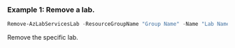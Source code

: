 ### Example 1: Remove a lab.
```powershell
Remove-AzLabServicesLab -ResourceGroupName "Group Name" -Name "Lab Name"

```

Remove the specific lab.

